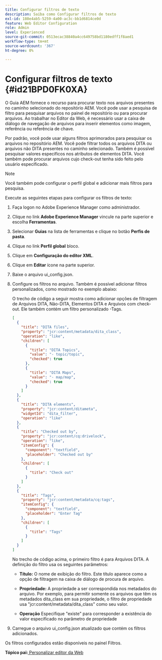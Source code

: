 ```yaml
---
title: Configurar filtros de texto
description: Saiba como Configurar filtros de texto
exl-id: 180e4ab5-5259-4a00-ac3c-bb1d6814ce0d
feature: Web Editor Configuration
role: Admin
level: Experienced
source-git-commit: 0513ecac38840a4cc649758bd1180edff1f8aed1
workflow-type: tm+mt
source-wordcount: '367'
ht-degree: 0%

---
```


# Configurar filtros de texto {#id21BPD0FK0XA}

O Guia AEM fornece o recurso para procurar texto nos arquivos presentes no caminho selecionado do repositório AEM. Você pode usar a pesquisa de filtro para pesquisar arquivos no painel de repositório ou para procurar arquivos. Ao trabalhar no Editor da Web, é necessário usar a caixa de diálogo de navegação de arquivos para inserir elementos como imagem, referência ou referência de chave.

Por padrão, você pode usar alguns filtros aprimorados para pesquisar os arquivos no repositório AEM. Você pode filtrar todos os arquivos DITA ou arquivos não DITA presentes no caminho selecionado. Também é possível pesquisar valores específicos nos atributos de elementos DITA. Você também pode procurar arquivos cujo check-out tenha sido feito pelo usuário especificado.

>[!NOTE]
>
> Você também pode configurar o perfil global e adicionar mais filtros para pesquisa.

Execute as seguintes etapas para configurar os filtros de texto:

1. Faça logon no Adobe Experience Manager como administrador.
1. Clique no link **Adobe Experience Manager** vincule na parte superior e escolha **Ferramentas**.
1. Selecionar **Guias** na lista de ferramentas e clique no botão **Perfis de pasta**.
1. Clique no link **Perfil global** bloco.
1. Clique em **Configuração do editor XML**.
1. Clique em **Editar** ícone na parte superior.
1. Baixe o arquivo ui\_config.json.
1. Configure os filtros no arquivo. Também é possível adicionar filtros personalizados, como mostrado no exemplo abaixo:

   O trecho de código a seguir mostra como adicionar opções de filtragem de Arquivos DITA, Não-DITA, Elementos DITA e Arquivos com check-out. Ele também contém um filtro personalizado -Tags.

   ```json
   [
     {
       "title": "DITA files",
       "property": "jcr:content/metadata/dita_class",
       "operation": "like",
       "children": [
         {
           "title": "DITA Topics",
           "value": "- topic/topic",
           "checked": true
         },
         {
           "title": "DITA Maps",
           "value": "- map/map",
           "checked": true
         }
       ]
     },
     {
       "title": "DITA elements",
       "property": "jcr:content/ditameta",
       "widgetId": "dita_filter",
       "operation": "like"
     },
     {
       "title": "Checked out by",
       "property": "jcr:content/cq:drivelock",
       "operation": "like",
       "itemConfig": {
         "component": "textfield",
         "placeholder": "Checked out by"
       },
       "children": [
         {
           "title": "Check out"
         }
       ]
     },
     {
       "title": "Tags",
       "property": "jcr:content/metadata/cq:tags",
       "itemConfig": {
         "component": "textfield",
         "placeholder": "Enter Tag"
       },
       "children": [
         {
           "title": "Tags"
         }
       ]
     }
   ]
   ```

   No trecho de código acima, o primeiro filtro é para Arquivos DITA. A definição do filtro usa os seguintes parâmetros:

   - **Título:** O nome de exibição do filtro. Este título aparece como a opção de filtragem na caixa de diálogo de procura de arquivo.

   - **Propriedade:** A propriedade a ser correspondida nos metadados do arquivo. Por exemplo, para permitir somente os arquivos que têm os metadados dita\_class em sua propriedade, o filtro de propriedade usa &quot;jcr:content/metadata/dita\_class&quot; como seu valor.

   - **Operação** Especifique &quot;existe&quot; para corresponder a existência do valor especificado no parâmetro de propriedade

1. Carregue o arquivo ui\_config.json atualizado que contém os filtros adicionados.

Os filtros configurados estão disponíveis no painel Filtros.

**Tópico pai:**[ Personalizar editor da Web](conf-web-editor.md)
